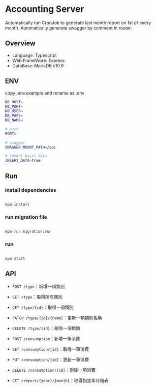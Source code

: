 # Accounting Server
Automatically run CronJob to generate last month report on 1st of every month.
Automatically generate swagger by comment in router.

## Overview

- Language: Typescript
- Web FrameWork: Express
- DataBase: MariaDB v10.9

## ENV

copy .env.example and rename as .env

```bash
DB_HOST=
DB_PORT=
DB_USER=
DB_PASS=
DB_NAME=

# port 
PORT=

# swagger
SWAGGER_MOUNT_PATH=/api

# insert basic data
INSERT_DATA=true
```

## Run

### install dependencies

```bash

npm install

```

### run migration file

```bash

npm run migration:run

```

### run

```bash

npm start

```

## API

- `POST /type`：新增一項類別
- `GET /type`：取得所有類別
- `GET /type/{id}`：取得一項類別
- `PATCH /type/{id}/{name}`：更新一項類別名稱
- `DELETE /type/{id}`：刪除一項類別

- `POST /consumption`：新增一筆消費
- `GET /consumption/{id}`：取得一筆消費
- `PUT /consumption/{id}`：更新一筆消費
- `DELETE /consumption/{id}`：刪除一項消費

- `GET /report/{year}/{month}`：取得指定年月報表
